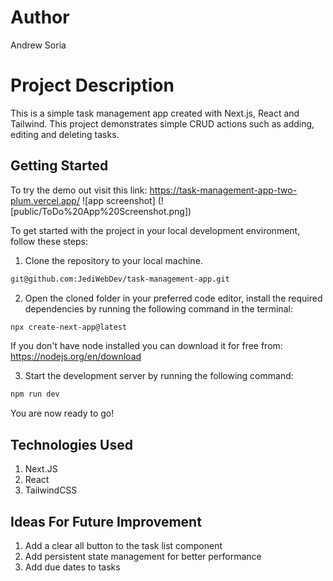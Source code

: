 # Author
Andrew Soria

# Project Description
This is a simple task management app created with Next.js, React and Tailwind. This project demonstrates simple CRUD actions such as adding, editing and deleting tasks. 

## Getting Started

To try the demo out visit this link: https://task-management-app-two-plum.vercel.app/
![app screenshot] (![public/ToDo%20App%20Screenshot.png])

To get started with the project in your local development environment, follow
these steps:

1. Clone the repository to your local machine.

```bash
git@github.com:JediWebDev/task-management-app.git
```

2. Open the cloned folder in your preferred code editor, install the required
   dependencies by running the following command in the terminal:

```bash
npx create-next-app@latest
```

If you don't have node installed you can download it for free from: https://nodejs.org/en/download

3. Start the development server by running the following command:

```bash
npm run dev
```

You are now ready to go!

## Technologies Used
1. Next.JS
2. React
3. TailwindCSS

## Ideas For Future Improvement
1. Add a clear all button to the task list component
2. Add persistent state management for better performance
3. Add due dates to tasks